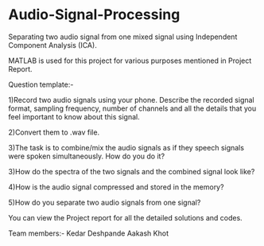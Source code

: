 # Audio-Signal-Processing
Separating two audio signal from one mixed signal using Independent Component Analysis (ICA).

MATLAB is used for this project for various purposes mentioned in Project Report.

Question template:-

1)Record two audio signals using your phone. Describe the recorded signal format, sampling frequency, number of channels and all the details that you feel important to know about this signal. 

2)Convert them to .wav file.  

3)The task is to combine/mix the audio signals as if they speech signals were spoken simultaneously. How do you do it? 

3)How do the spectra of the two signals and the combined signal look like? 

4)How is the audio signal compressed and stored in the memory?  

5)How do you separate two audio signals from one signal? 

You can view the Project report for all the detailed solutions and codes.

Team members:-
Kedar Deshpande 
Aakash Khot
